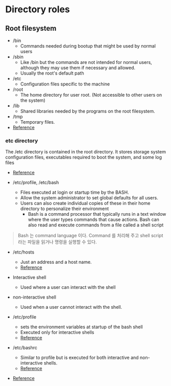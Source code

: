 # Directory roles

## Root filesystem
- /bin
  - Commands needed during bootup that might be used by normal users
- /sbin
  - Like /bin but the commands are not intended for normal users, although they may use them if necessary and allowed.
  - Usually the root's default path
- /etc
  - Configuration files specific to the machine
- /root
  - The home directory for user root. (Not accessible to other users on the system)
- /lib
  - Shared libraries needed by the programs on the root filesystem.
- /tmp
  - Temporary files.
- [Reference](https://tldp.org/LDP/sag/html/root-fs.html)

### etc directory
The /etc directory is contained in the root directory. It stores storage system configuration files, executables required to boot the system, and some log files
- [Reference](https://library.netapp.com/ecmdocs/ECMP1155684/html/GUID-06DD6AEA-FD2B-453C-8EBF-545FEE8C4CB0.html)

- /etc/profile, /etc/bash
  - Files executed at login or startup time by the BASH.
  - Allow the system administrator to set global defaults for all users.
  - Users can also create individual copies of these in their home directory to personalize their environment
    - Bash is a command processor that typically runs in a text window where the user types commands that cause actions. Bash can also read and execute commands from a file called a shell script

> Bash 는 command language 이다. Command 를 처리해 주고 shell script 라는 파일을 읽거나 명령을 실행할 수 있다.

- /etc/hosts
  - Just an address and a host name.
  - [Reference](https://unix.stackexchange.com/questions/421491/what-is-the-purpose-of-etc-hosts)
- Interactive shell
  - Used where a user can interact with the shell
- non-interactive shell
  - Used when a user cannot interact with the shell.
- /etc/profile
  - sets the environment variables at startup of the bash shell
  - Executed only for interactive shells
  - [Reference](https://unix.stackexchange.com/questions/64258/what-do-the-scripts-in-etc-profile-d-do)
- /etc/bashrc
  - Similar to profile but is executed for both interactive and non-interactive shells.
  - [Reference](https://askubuntu.com/questions/939736/what-is-the-difference-between-etc-profile-and-bashrc)

- [Reference](https://tldp.org/LDP/sag/html/etc-fs.html)